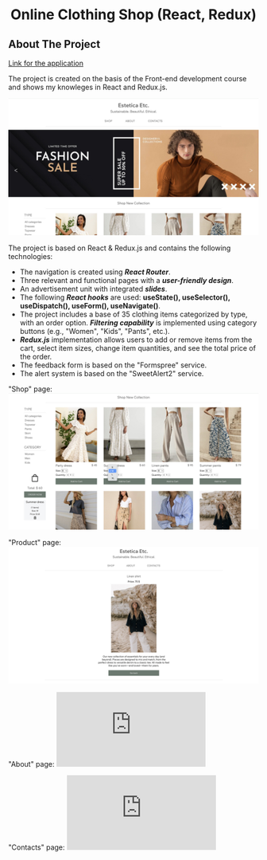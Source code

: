 <h1 align="center">Online Clothing Shop (React, Redux)</h1>

<!-- ABOUT THE PROJECT -->
## About The Project

[Link for the application](https://alesya-superfin-online-clothing-shop.netlify.app/)

The project is created on the basis of the Front-end development course and shows my knowleges in React and Redux.js.

![Product Name Screen Shot](https://github.com/AlesyaSuperfin/online-clothing-shop/blob/main/public/redux_store_1.jpg#:~:text=redux_store_1.-,jpg,-redux_store_2.jpg)

The project is based on React & Redux.js and contains the following technologies:

* The navigation is created using ***React Router***.
* Three relevant and functional pages with a ***user-friendly design***.
* An advertisement unit with integrated ***slides***.
* The following ***React hooks*** are used: **useState(), useSelector(), useDispatch(), useForm(), useNavigate()**.
* The project includes a base of 35 clothing items categorized by type, with an order option. ***Filtering capability*** is implemented using category buttons (e.g., "Women", "Kids", "Pants", etc.).
* ***Redux.js*** implementation allows users to add or remove items from the cart, select item sizes, change item quantities, and see the total price of the order.
* The feedback form is based on the "Formspree" service.
* The alert system is based on the "SweetAlert2" service.

"Shop" page:
![Product Name Screen Shot](https://github.com/AlesyaSuperfin/online-clothing-shop/blob/main/public/redux_store_2.jpg#:~:text=redux_store_2.-,jpg,-redux_store_3.jpg)

"Product" page:
![Product Name Screen Shot](https://github.com/AlesyaSuperfin/online-clothing-shop/blob/main/public/redux_store_3.jpg#:~:text=redux_store_3.-,jpg,-redux_store_4.jpg)

"About" page:
![Product Name Screen Shot](https://github.com/AlesyaSuperfin/online-clothing-shop/edit/main/README.md#:~:text=redux_store_3.jpg-,redux_store_4,-.jpg)

"Contacts" page:
![Product Name Screen Shot](https://github.com/AlesyaSuperfin/online-clothing-shop/edit/main/README.md#:~:text=redux_store_4.jpg-,redux_store_5,-.jpg)
